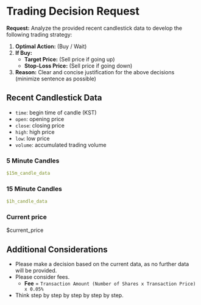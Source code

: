 # Trading Decision Request

**Request:** Analyze the provided recent candlestick data to develop the following trading strategy:

1.  **Optimal Action:** (Buy / Wait)
2.  **If Buy:**
    *   **Target Price:** (Sell price if going up)
    *   **Stop-Loss Price:** (Sell price if going down)
3.  **Reason:** Clear and concise justification for the above decisions (minimize sentence as possible)

## Recent Candlestick Data
- `time`: begin time of candle (KST)
- `open`: opening price
- `close`: closing price
- `high`: high price
- `low`: low price
- `volume`: accumulated trading volume

### 5 Minute Candles
```yaml
$15m_candle_data
```

### 15 Minute Candles
```yaml
$1h_candle_data
```

### Current price
$current_price

## Additional Considerations
*   Please make a decision based on the current data, as no further data will be provided.
*   Please consider fees.
    *   **Fee** = `Transaction Amount (Number of Shares x Transaction Price) x 0.05%`
*   Think step by step by step by step by step.